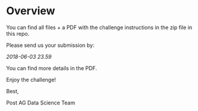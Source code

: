 # Overview

You can find all files + a PDF with the challenge instructions in the zip file in this repo.

Please send us your submission by:

*2018-06-03 23.59*

You can find more details in the PDF.

Enjoy the challenge!

Best,  

Post AG Data Science Team
